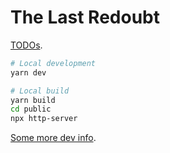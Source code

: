 # The Last Redoubt

[TODOs](/TODO.md).

```sh
# Local development
yarn dev

# Local build
yarn build
cd public
npx http-server
```

[Some more dev info](/DEV-INFO.md).
